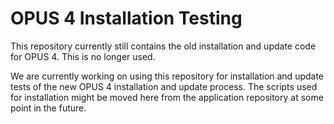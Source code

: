 # OPUS 4 Installation Testing

This repository currently still contains the old installation and update code for OPUS 4. This is no longer used. 

We are currently working on using this repository for installation and update tests of the new OPUS 4 
installation and update process. The scripts used for installation might be moved here from the application
repository at some point in the future. 


